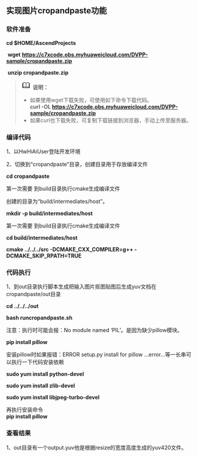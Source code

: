 ## 实现图片cropandpaste功能

### 软件准备

   **cd $HOME/AscendProjects**

​	**wget** **https://c7xcode.obs.myhuaweicloud.com/DVPP-sample/cropandpaste.zip**

​     **unzip cropandpaste.zip**

 >![](public_sys-resources/icon-note.gif) **说明：**   
   >- 如果使用wget下载失败，可使用如下命令下载代码。  
    **curl -OL https://c7xcode.obs.myhuaweicloud.com/DVPP-sample/cropandpaste.zip** 
   >- 如果curl也下载失败，可复制下载链接到浏览器，手动上传至服务器。

### 编译代码
 
1、以HwHiAiUser登陆开发环境 

2、切换到“cropandpaste”目录，创建目录用于存放编译文件

**cd cropandpaste**

第一次需要 到build目录执行cmake生成编译文件

创建的目录为“build/intermediates/host”。

**mkdir -p build/intermediates/host**

第一次需要 到build目录执行cmake生成编译文件

**cd build/intermediates/host**

**cmake ../../../src -DCMAKE_CXX_COMPILER=g++ -DCMAKE_SKIP_RPATH=TRUE**

### 代码执行

1、到out目录执行脚本生成把输入图片抠图贴图后生成yuv文档在cropandpaste/out目录

**cd ../../../out**

**bash runcropandpaste.sh**

注意：执行时可能会报：No module named  ‘PIL’。是因为缺少pillow模块。  

**pip install pillow**

安装pillow时如果报错：ERROR setup.py install for pillow ...error...等一长串可以执行一下代码安装依赖

**sudo yum install python-devel**

**sudo yum install zlib-devel**

**sudo yum install libjpeg-turbo-devel**  

再执行安装命令  
**pip install pillow**

### 查看结果

1、out目录有一个output.yuv他是根据resize的宽度高度生成的yuv420文件。